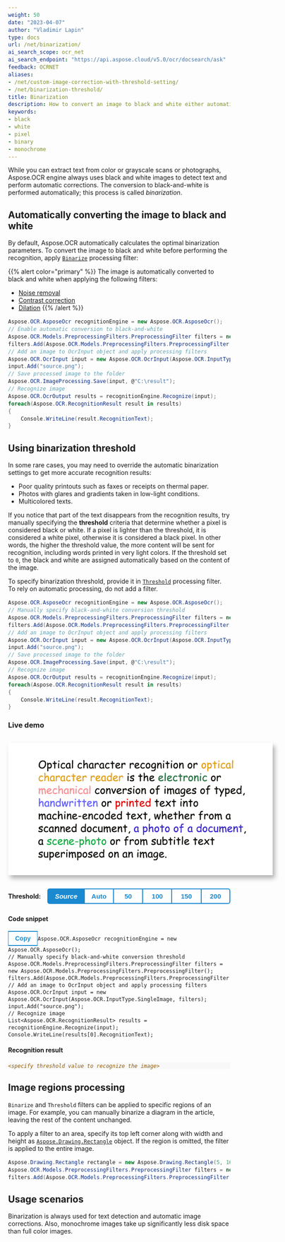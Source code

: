 ```yaml
---
weight: 50
date: "2023-04-07"
author: "Vladimir Lapin"
type: docs
url: /net/binarization/
ai_search_scope: ocr_net
ai_search_endpoint: "https://api.aspose.cloud/v5.0/ocr/docsearch/ask"
feedback: OCRNET
aliases:
- /net/custom-image-correction-with-threshold-setting/
- /net/binarization-threshold/
title: Binarization
description: How to convert an image to black and white either automatically or by manually specifying a threshold.
keywords:
- black
- white
- pixel
- binary
- monochrome
---
```


<style>
	button {
		cursor: pointer;
		padding: 7px 15px;
		border-top: solid 2px #1a89d0;
		border-bottom: solid 2px #1a89d0;
		border-left: solid 1px #1a89d0;
		border-right: solid 1px #1a89d0;
		background-color: #ffffff;
		font-weight: 700;
		font-size: 15px;
		color: #1a89d0;
	}

	button:focus {
		outline: none;
	}

	.sequence {
		position: relative;
		width: 600px;
		height: 300px;
		margin-top: 30px;
		margin-bottom: 30px;
		box-shadow: 5px 7px 10px 0px rgba(0,0,0,0.3);
	}

	.sequence > img {
		position: absolute;
	}

	.sequence > img:not(:first-child) {
		display: none;
	}

	.toolbar {
		display: flex;
		align-items: center;
		margin-bottom: 25px;
	}

	.toolbar > span {
		margin-right: 15px;
		font-weight: 700;
	}

	.toolbar > button {
		width: 90px;
	}

	.toolbar > button.active {
		background-color: #1a89d0;
		color: #ffffff;
	}

	.toolbar > button:not(.active):hover {
		background-color: #1a89d0;
		color: #ffffff;
	}

	.toolbar > button:nth-child(2) {
		border-left-width: 2px;
		border-top-left-radius: 5px;
		border-bottom-left-radius: 5px;
	}

	.toolbar > button:last-child {
		border-right-width: 2px;
		border-top-right-radius: 5px;
		border-bottom-right-radius: 5px;
	}

	.results > *:not(:first-child) {
		display: none;
	}

</style>

While you can extract text from color or grayscale scans or photographs, Aspose.OCR engine always uses black and white images to detect text and perform automatic corrections. The conversion to black-and-white is performed automatically; this process is called _binarization_.

## Automatically converting the image to black and white

By default, Aspose.OCR automatically calculates the optimal binarization parameters. To convert the image to black and white before performing the recognition, apply [`Binarize`](https://reference.aspose.com/ocr/net/aspose.ocr.models.preprocessingfilters/preprocessingfilter/binarize/) processing filter:

{{% alert color="primary" %}}
The image is automatically converted to black and white when applying the following filters:

- [Noise removal](/ocr/net/denoise/)
- [Contrast correction](/ocr/net/contrast/)
- [Dilation](/ocr/net/dilate/)
{{% /alert %}}

```csharp
Aspose.OCR.AsposeOcr recognitionEngine = new Aspose.OCR.AsposeOcr();
// Enable automatic conversion to black-and-white
Aspose.OCR.Models.PreprocessingFilters.PreprocessingFilter filters = new Aspose.OCR.Models.PreprocessingFilters.PreprocessingFilter();
filters.Add(Aspose.OCR.Models.PreprocessingFilters.PreprocessingFilter.Binarize());
// Add an image to OcrInput object and apply processing filters
Aspose.OCR.OcrInput input = new Aspose.OCR.OcrInput(Aspose.OCR.InputType.SingleImage, filters);
input.Add("source.png");
// Save processed image to the folder
Aspose.OCR.ImageProcessing.Save(input, @"C:\result");
// Recognize image
Aspose.OCR.OcrOutput results = recognitionEngine.Recognize(input);
foreach(Aspose.OCR.RecognitionResult result in results)
{
	Console.WriteLine(result.RecognitionText);
}
```

## Using binarization threshold

In some rare cases, you may need to override the automatic binarization settings to get more accurate recognition results:

- Poor quality printouts such as faxes or receipts on thermal paper.
- Photos with glares and gradients taken in low-light conditions.
- Multicolored texts.

If you notice that part of the text disappears from the recognition results, try manually specifying the **threshold** criteria that determine whether a pixel is considered black or white. If a pixel is lighter than the threshold, it is considered a white pixel, otherwise it is considered a black pixel. In other words, the higher the threshold value, the more content will be sent for recognition, including words printed in very light colors. If the threshold set to `0`, the black and white are assigned automatically based on the content of the image.

To specify binarization threshold, provide it in [`Threshold`](https://reference.aspose.com/ocr/net/aspose.ocr.models.preprocessingfilters/preprocessingfilter/threshold/) processing filter. To rely on automatic processing, do not add a filter.

```csharp
Aspose.OCR.AsposeOcr recognitionEngine = new Aspose.OCR.AsposeOcr();
// Manually specify black-and-white conversion threshold
Aspose.OCR.Models.PreprocessingFilters.PreprocessingFilter filters = new Aspose.OCR.Models.PreprocessingFilters.PreprocessingFilter();
filters.Add(Aspose.OCR.Models.PreprocessingFilters.PreprocessingFilter.Threshold(150));
// Add an image to OcrInput object and apply processing filters
Aspose.OCR.OcrInput input = new Aspose.OCR.OcrInput(Aspose.OCR.InputType.SingleImage, filters);
input.Add("source.png");
// Save processed image to the folder
Aspose.OCR.ImageProcessing.Save(input, @"C:\result");
// Recognize image
Aspose.OCR.OcrOutput results = recognitionEngine.Recognize(input);
foreach(Aspose.OCR.RecognitionResult result in results)
{
	Console.WriteLine(result.RecognitionText);
}
```

### Live demo

<div class="sequence">
	<img src="source.png" alt="Source" threshold="-1" />
	<img src="result-0.png" alt="Binarization threshold: auto" threshold="0" />
	<img src="result-50.png" alt="Binarization threshold: 50" threshold="50" />
	<img src="result-100.png" alt="Binarization threshold: 100" threshold="100" />
	<img src="result-150.png" alt="Binarization threshold: 150" threshold="150" />
	<img src="result-200.png" alt="Binarization threshold: 200" threshold="200" />
</div>

<div class="toolbar">
	<span>Threshold:</span>
	<button threshold="-1" class="active" onclick="showResult(this)"><i>Source</i></button>
	<button threshold="0" onclick="showResult(this)">Auto</button>
	<button threshold="50" onclick="showResult(this)">50</button>
	<button threshold="100" onclick="showResult(this)">100</button>
	<button threshold="150" onclick="showResult(this)">150</button>
	<button threshold="200" onclick="showResult(this)">200</button>
</div>

<script>
	function showResult(obj)
	{
		let button = $(obj);
		let threshold=button.attr("threshold");
		$(".sequence > img").hide();
		$(`.sequence > img[threshold="${threshold}"]`).show();
		$(".results > *").hide();
		$(`.results > *[threshold="${threshold}"]`).show();
		$(".toolbar > button").removeClass("active");
		button.addClass("active");
		$("#thresholdvalue").text((threshold<0)?0:threshold);
	}


"Optical character recognition or is the electronic or conversion of images of typed, handwritten ore text into machine-encoded text, whether from a scanned document, a photo of a document, a scene-photo or from subtitle text superImposed on an image."

</script>

#### Code snippet

<div class="highlight"><pre tabindex="0" class="chroma"><button class="btn btn-dark float-right" type="button" style="font-size: 1em !important;">Copy</button><code class="language-csharp" data-lang="csharp"><span class="line"><span class="cl"><span class="n">Aspose</span><span class="p">.</span><span class="n">OCR</span><span class="p">.</span><span class="n">AsposeOcr</span> <span class="n">recognitionEngine</span> <span class="p">=</span> <span class="k">new</span> <span class="n">Aspose</span><span class="p">.</span><span class="n">OCR</span><span class="p">.</span><span class="n">AsposeOcr</span><span class="p">();</span>
</span></span><span class="line"><span class="cl"><span class="c1">// Manually specify black-and-white conversion threshold</span>
</span></span><span class="line"><span class="cl"><span class="n">Aspose</span><span class="p">.</span><span class="n">OCR</span><span class="p">.</span><span class="n">Models</span><span class="p">.</span><span class="n">PreprocessingFilters</span><span class="p">.</span><span class="n">PreprocessingFilter</span> <span class="n">filters</span> <span class="p">=</span> <span class="k">new</span> <span class="n">Aspose</span><span class="p">.</span><span class="n">OCR</span><span class="p">.</span><span class="n">Models</span><span class="p">.</span><span class="n">PreprocessingFilters</span><span class="p">.</span><span class="n">PreprocessingFilter</span><span class="p">();</span>
</span></span><span class="line"><span class="cl"><span class="n">filters</span><span class="p">.</span><span class="n">Add</span><span class="p">(</span><span class="n">Aspose</span><span class="p">.</span><span class="n">OCR</span><span class="p">.</span><span class="n">Models</span><span class="p">.</span><span class="n">PreprocessingFilters</span><span class="p">.</span><span class="n">PreprocessingFilter</span><span class="p">.</span><span class="n">Threshold</span><span class="p">(</span><span class="m" id="thresholdvalue">150</span><span class="p">));</span>
</span></span><span class="line"><span class="cl"><span class="c1">// Add an image to OcrInput object and apply processing filters</span>
</span></span><span class="line"><span class="cl"><span class="n">Aspose</span><span class="p">.</span><span class="n">OCR</span><span class="p">.</span><span class="n">OcrInput</span> <span class="n">input</span> <span class="p">=</span> <span class="k">new</span> <span class="n">Aspose</span><span class="p">.</span><span class="n">OCR</span><span class="p">.</span><span class="n">OcrInput</span><span class="p">(</span><span class="n">Aspose</span><span class="p">.</span><span class="n">OCR</span><span class="p">.</span><span class="n">InputType</span><span class="p">.</span><span class="n">SingleImage</span><span class="p">,</span> <span class="n">filters</span><span class="p">);</span>
</span></span><span class="line"><span class="cl"><span class="n">input</span><span class="p">.</span><span class="n">Add</span><span class="p">(</span><span class="s">"source.png"</span><span class="p">);</span>
</span></span><span class="line"><span class="cl"><span class="c1">// Recognize image</span>
</span></span><span class="line"><span class="cl"><span class="n">List</span><span class="p">&lt;</span><span class="n">Aspose</span><span class="p">.</span><span class="n">OCR</span><span class="p">.</span><span class="n">RecognitionResult</span><span class="p">&gt;</span> <span class="n">results</span> <span class="p">=</span> <span class="n">recognitionEngine</span><span class="p">.</span><span class="n">Recognize</span><span class="p">(</span><span class="n">input</span><span class="p">);</span>
</span></span><span class="line"><span class="cl"><span class="n">Console</span><span class="p">.</span><span class="n">WriteLine</span><span class="p">(</span><span class="n">results</span><span class="p">[</span><span class="m">0</span><span class="p">].</span><span class="n">RecognitionText</span><span class="p">);</span>
</span></span></code></pre></div>

#### Recognition result

<div class="results">

<div class="highlight" threshold="-1"><pre tabindex="0" style="background-color:#f8f8f8;-moz-tab-size:4;-o-tab-size:4;tab-size:4;"><code id="results"><span style="color:#8f5902;font-style:italic;">&lt;specify threshold value to recognize the image&gt;</span></code></pre></div>

<div class="highlight" threshold="0"><pre tabindex="0" style="background-color:#f8f8f8;-moz-tab-size:4;-o-tab-size:4;tab-size:4;"><code id="results">Optical character recognition or
is the electronic or
conversion of images of typed,
handwritten ore text into
machine-encoded text, whether from a
scanned document, a photo of a document,
a scene-photo or from subtitle text
superImposed on an image.
</code></pre></div>

<div class="highlight" threshold="50"><pre tabindex="0" style="background-color:#f8f8f8;-moz-tab-size:4;-o-tab-size:4;tab-size:4;"><code id="results">Optical character recognition or
Is the or
conversion of images of typed,
or printed text into
machine-encoded text, whether from a
scanned document,
a or from subtitle text
superimposed on an image.
</code></pre></div>

<div class="highlight" threshold="100"><pre tabindex="0" style="background-color:#f8f8f8;-moz-tab-size:4;-o-tab-size:4;tab-size:4;"><code id="results">Optical character recognition or
is the electronic or
conversion of images of typed,
or printed text into
machine-encoded text, whether from a
scanned document, a photo of a document,
a or from subtitle text
superimposed or an Image.
</code></pre></div>

<div class="highlight" threshold="150"><pre tabindex="0" style="background-color:#f8f8f8;-moz-tab-size:4;-o-tab-size:4;tab-size:4;"><code id="results">Optical character recognition or
is the electronic or
conversion of images of typed,
handwritten or printed text into
machine-encoded text, whether from a
scanned document,a photo of a document,
a scene-photo or from subtitle text
superimposed on an image.
</code></pre></div>

<div class="highlight" threshold="200"><pre tabindex="0" style="background-color:#f8f8f8;-moz-tab-size:4;-o-tab-size:4;tab-size:4;"><code id="results">Optical character recognition or optical
character reader is the electronic or
mechanical conversion of images of typed,
handwritten or printed text into
machine-encoded text, whether from a
scanned document,a photo of a document,
a scene-photo or from subtitle text
superimposed on an image.
</code></pre></div>

</div>

## Image regions processing

`Binarize` and `Threshold` filters can be applied to specific regions of an image. For example, you can manually binarize a diagram in the article, leaving the rest of the content unchanged.

To apply a filter to an area, specify its top left corner along with width and height as [`Aspose.Drawing.Rectangle`](https://reference.aspose.com/drawing/net/system.drawing/rectangle/) object. If the region is omitted, the filter is applied to the entire image.

```csharp
Aspose.Drawing.Rectangle rectangle = new Aspose.Drawing.Rectangle(5, 161, 340, 113);
Aspose.OCR.Models.PreprocessingFilters.PreprocessingFilter filters = new Aspose.OCR.Models.PreprocessingFilters.PreprocessingFilter();
filters.Add(Aspose.OCR.Models.PreprocessingFilters.PreprocessingFilter.Threshold(150, rectangle));
```

## Usage scenarios

Binarization is always used for text detection and automatic image corrections. Also, monochrome images take up significantly less disk space than full color images.
